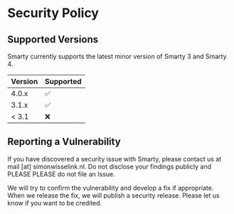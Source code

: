 # Security Policy

## Supported Versions

Smarty currently supports the latest minor version of Smarty 3 and Smarty 4.

| Version | Supported          |
| ------- | ------------------ |
| 4.0.x   | :white_check_mark: |
| 3.1.x   | :white_check_mark: |
| < 3.1   | :x:                |

## Reporting a Vulnerability

If you have discovered a security issue with Smarty, please contact us at mail [at] simonwisselink.nl. Do not
disclose your findings publicly and PLEASE PLEASE do not file an Issue.

We will try to confirm the vulnerability and develop a fix if appropriate. When we release the fix, we will publish 
a security release. Please let us know if you want to be credited.
